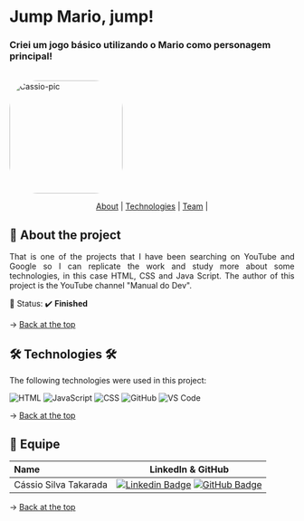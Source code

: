 # Jump Mario, jump!

### Criei um jogo básico utilizando o Mario como personagem principal!

<br id="topo">

<div style="display: flex"><br>
  <img align="center" alt="Cassio-pic" height="200" style="border-radius:50px;" src="https://cdn.discordapp.com/attachments/1032349476133810238/1041808038841040966/Mario.png">
</div>

<p align="center">
    <a href="#sobre">About</a>  |     
    <a href="#tecnologias">Technologies</a>  |  
    <a href="#equipe">Team</a>  |  
</p>

<span id="sobre">

## :bookmark_tabs: About the project

<p align="justify">That is one of the projects that I have been searching on YouTube and Google so I can replicate the work and study more about some technologies, in this case HTML, CSS and Java Script. The author of this project is the YouTube channel "Manual do Dev".<p>

:pushpin: Status: :heavy_check_mark: **Finished**

→ [Back at the top](#topo)

<span id="tecnologias">

## 🛠️ Technologies 🛠️ 

The following technologies were used in this project:
    
<img src="https://img.shields.io/badge/HTML5-20232A?style=for-the-badge&logo=html5&logoColor=E34F26" alt="HTML" />
<img src="https://img.shields.io/badge/JavaScript-20232A?style=for-the-badge&logo=html5&logoColor=E34F26" alt="JavaScript" />
<img src="https://img.shields.io/badge/CSS3-20232A?style=for-the-badge&logo=css3&logoColor=1572B6" alt="CSS" />
<img src="https://img.shields.io/badge/GitHub-20232A?style=for-the-badge&logo=github&logoColor=white" alt="GitHub" />
<img src="https://img.shields.io/badge/VS_Code-20232A?style=for-the-badge&logo=visual%20studio%20code&logoColor=0078D4" alt="VS Code" />

→ [Back at the top](#topo)

<span id="equipe">

## :busts_in_silhouette: Equipe
    
| Name                    | LinkedIn & GitHub |
| :-----------------------| :---------------------------------------------------------------------------------------------------------------------------------------------------------------------------------------------------------------------------------------------------------------------------: | 
| Cássio Silva Takarada | [![Linkedin Badge](https://img.shields.io/badge/Linkedin-blue?style=flat-square&logo=Linkedin&logoColor=white)](https://www.linkedin.com/in/cassiosilvatakarada7/) [![GitHub Badge](https://img.shields.io/badge/GitHub-111217?style=flat-square&logo=github&logoColor=white)](https://github.com/cassiotakarada) |


→ [Back at the top](#topo)
